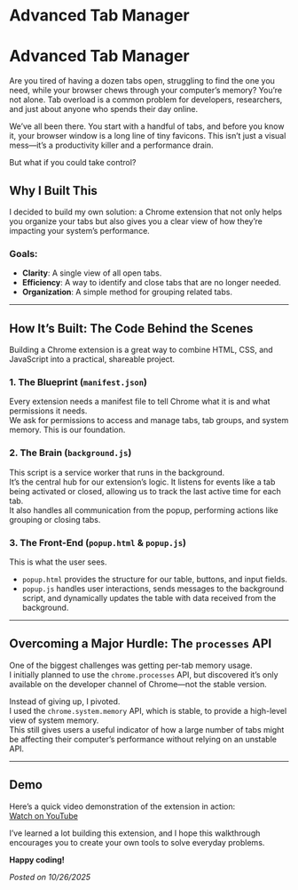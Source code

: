 # Advanced Tab Manager

# Advanced Tab Manager

Are you tired of having a dozen tabs open, struggling to find the one you need, while your browser chews through your computer’s memory? You’re not alone. Tab overload is a common problem for developers, researchers, and just about anyone who spends their day online.

We’ve all been there. You start with a handful of tabs, and before you know it, your browser window is a long line of tiny favicons. This isn’t just a visual mess—it’s a productivity killer and a performance drain.

But what if you could take control?

## Why I Built This

I decided to build my own solution: a Chrome extension that not only helps you organize your tabs but also gives you a clear view of how they’re impacting your system’s performance.

### Goals:
- **Clarity**: A single view of all open tabs.
- **Efficiency**: A way to identify and close tabs that are no longer needed.
- **Organization**: A simple method for grouping related tabs.

---

## How It’s Built: The Code Behind the Scenes

Building a Chrome extension is a great way to combine HTML, CSS, and JavaScript into a practical, shareable project.

### 1. The Blueprint (`manifest.json`)
Every extension needs a manifest file to tell Chrome what it is and what permissions it needs.  
We ask for permissions to access and manage tabs, tab groups, and system memory. This is our foundation.

### 2. The Brain (`background.js`)
This script is a service worker that runs in the background.  
It’s the central hub for our extension’s logic. It listens for events like a tab being activated or closed, allowing us to track the last active time for each tab.  
It also handles all communication from the popup, performing actions like grouping or closing tabs.

### 3. The Front-End (`popup.html` & `popup.js`)
This is what the user sees.  
- `popup.html` provides the structure for our table, buttons, and input fields.  
- `popup.js` handles user interactions, sends messages to the background script, and dynamically updates the table with data received from the background.

---

## Overcoming a Major Hurdle: The `processes` API

One of the biggest challenges was getting per-tab memory usage.  
I initially planned to use the `chrome.processes` API, but discovered it’s only available on the developer channel of Chrome—not the stable version.

Instead of giving up, I pivoted.  
I used the `chrome.system.memory` API, which is stable, to provide a high-level view of system memory.  
This still gives users a useful indicator of how a large number of tabs might be affecting their computer’s performance without relying on an unstable API.

---

## Demo

Here’s a quick video demonstration of the extension in action:  
 [Watch on YouTube](https://youtu.be/Zh1o7ap8WNA)

I’ve learned a lot building this extension, and I hope this walkthrough encourages you to create your own tools to solve everyday problems.

**Happy coding!**

*Posted on 10/26/2025*